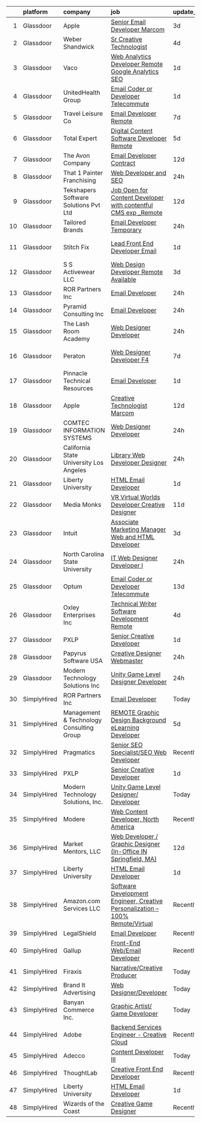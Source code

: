 

|    | platform    | company                                  | job                                                                                                                                                                                                                                                                                                                                                                                                                                                                                                                                                                                                                                                                                                                                                                                                                                                                                                                                                                                                                                                                                                                                                                                                                                                                                                                                                                                                        | update_time   | location                   |
|---:|:------------|:-----------------------------------------|:-----------------------------------------------------------------------------------------------------------------------------------------------------------------------------------------------------------------------------------------------------------------------------------------------------------------------------------------------------------------------------------------------------------------------------------------------------------------------------------------------------------------------------------------------------------------------------------------------------------------------------------------------------------------------------------------------------------------------------------------------------------------------------------------------------------------------------------------------------------------------------------------------------------------------------------------------------------------------------------------------------------------------------------------------------------------------------------------------------------------------------------------------------------------------------------------------------------------------------------------------------------------------------------------------------------------------------------------------------------------------------------------------------------|:--------------|:---------------------------|
|  1 | Glassdoor   | Apple                                    | [Senior Email Developer  Marcom](https://www.glassdoor.com/partner/jobListing.htm?pos=115&ao=1136043&s=58&guid=000001833ad71220a78c941fe57aca9b&src=GD_JOB_AD&t=SR&vt=w&cs=1_b90bd13c&cb=1663139517468&jobListingId=1008130693513&jrtk=3-0-1gctde4n62go8001-1gctde4nm23e0000-3deea2e68d86b9eb-)                                                                                                                                                                                                                                                                                                                                                                                                                                                                                                                                                                                                                                                                                                                                                                                                                                                                                                                                                                                                                                                                                                            | 3d            | Cupertino, CA              |
|  2 | Glassdoor   | Weber Shandwick                          | [Sr Creative Technologist](https://www.glassdoor.com/partner/jobListing.htm?pos=127&ao=1136043&s=58&guid=000001833ad71220a78c941fe57aca9b&src=GD_JOB_AD&t=SR&vt=w&cs=1_f74cf0ef&cb=1663139517471&jobListingId=1008129731799&jrtk=3-0-1gctde4n62go8001-1gctde4nm23e0000-595880e217b838c7-)                                                                                                                                                                                                                                                                                                                                                                                                                                                                                                                                                                                                                                                                                                                                                                                                                                                                                                                                                                                                                                                                                                                  | 4d            | New York, NY               |
|  3 | Glassdoor   | Vaco                                     | [Web Analytics Developer   Remote   Google Analytics SEO](https://www.glassdoor.com/partner/jobListing.htm?pos=107&ao=1110586&s=58&guid=000001833ad71220a78c941fe57aca9b&src=GD_JOB_AD&t=SR&vt=w&ea=1&cs=1_8a65aad0&cb=1663139517465&jobListingId=1008134555657&cpc=AC285F3A3ECA6BB0&jrtk=3-0-1gctde4n62go8001-1gctde4nm23e0000-7ccc0220a1fe731c--6NYlbfkN0D_sybMACCpf9B-677oK5j6rPldVB6BlrVvFjO_o-GJZbzuF-qh4PxErFUqfUsv_6vXrVyNaVmJE0ot7G2TDITx_iaZeHWGlYAjqBBwl4IxuctF-OI2coy6g4yuOe0TbEuWET8c1We2YFFrVANmcXyQD5tSZWrD75i8XHvuWLgbZ7bYRmW1pBq1KUloM0yVF-ms-BV21YceVVqMt7RP1ndeL9kvgIRAiscjWvWeaWe9U2L0a-41XAwafw3wG2D2rUR3vmcRV0Mgr57nNUBihuDFVhj9O_W7BT8MF0Uow5lXs3wkaCBefbAyES48VPq05rGNl7W60v2GEBqbTfi_hqpl-33nZWkQ7KEaac9PXF2WIsAzcAROCGmbZtErVrw5vis3njBRfGDmwuZcGzIGvHi_iXZB6lwBGSYNe719PD3gY2hESvpcU5Okw2DAP14goMByeSqVPaIUyUYOumrc982i8i-LOfB4EuIlA2rYV__PF2d8QIrYCdHNLsOOZIl2CDqhqRImOgnsQIho0PATv1NRo7MnIhNSMXVWSOboLTC73A%3D%3D)                                                                                                                                                                                                                                                                                                                                                                                                                                                             | 1d            | Richmond, VA               |
|  4 | Glassdoor   | UnitedHealth Group                       | [Email Coder or Developer   Telecommute](https://www.glassdoor.com/partner/jobListing.htm?pos=105&ao=1110586&s=58&guid=000001833ad71220a78c941fe57aca9b&src=GD_JOB_AD&t=SR&vt=w&cs=1_71112329&cb=1663139517464&jobListingId=1008135406273&cpc=2CAED5C921A5F994&jrtk=3-0-1gctde4n62go8001-1gctde4nm23e0000-22846350d42babbc--6NYlbfkN0C8O9VKdOj_1Zh75e9_CvYhSsWVxS1Pvi5WUWhsf4w7FIc3O6B0uG3lJX_pnfU2y8gje_bX1bD6hozawX-Kzh8ada5Q8HSIa-_xf1f_bNuhmxzIvAGB2_LmjiPBihcDlw3uQ9zbY6HbBd0y1l_s7lpA7qB-TeHfKfGYys3fCIeaIerzxdE6EGANQkZJvrSORs8GbEykRjmcKkKk_UFdzIeHN3HefMuUOzX54lVmb09Je5tOrPC5u8bxp4a7sPzgZaJAtdNvBNsIwzZjwQXBOuCJSxc48W9_DSjXEL8Azx5a7Pys7Z0OFexNqmRJpGmiCBtCZwFI9e0FONq7RLuoigXMMB4zuPyEarFrD9M68kbgHeS0vAXxQBRVgUxmhyI9PqEwmhIrH3MyuLlfIhv1k4AcMXmdiY_-c7CY5dX-2zPUJmOdVSq54Hsy)                                                                                                                                                                                                                                                                                                                                                                                                                                                                                                                                                                                                               | 1d            | Eden Prairie, MN           |
|  5 | Glassdoor   | Travel   Leisure Co                      | [Email Developer  Remote ](https://www.glassdoor.com/partner/jobListing.htm?pos=125&ao=1136043&s=58&guid=000001833ad71220a78c941fe57aca9b&src=GD_JOB_AD&t=SR&vt=w&cs=1_45d361ad&cb=1663139517470&jobListingId=1008121538149&jrtk=3-0-1gctde4n62go8001-1gctde4nm23e0000-701bb5ce7920a0db-)                                                                                                                                                                                                                                                                                                                                                                                                                                                                                                                                                                                                                                                                                                                                                                                                                                                                                                                                                                                                                                                                                                                  | 7d            | Orlando, FL                |
|  6 | Glassdoor   | Total Expert                             | [Digital Content Software Developer  Remote ](https://www.glassdoor.com/partner/jobListing.htm?pos=116&ao=1136043&s=58&guid=000001833ad71220a78c941fe57aca9b&src=GD_JOB_AD&t=SR&vt=w&cs=1_5ef65fc2&cb=1663139517468&jobListingId=1008127228168&jrtk=3-0-1gctde4n62go8001-1gctde4nm23e0000-5008ee07758a40da-)                                                                                                                                                                                                                                                                                                                                                                                                                                                                                                                                                                                                                                                                                                                                                                                                                                                                                                                                                                                                                                                                                               | 5d            | Remote                     |
|  7 | Glassdoor   | The Avon Company                         | [Email Developer  Contract ](https://www.glassdoor.com/partner/jobListing.htm?pos=122&ao=1136043&s=58&guid=000001833ad71220a78c941fe57aca9b&src=GD_JOB_AD&t=SR&vt=w&cs=1_3b2077f0&cb=1663139517470&jobListingId=1008111638221&jrtk=3-0-1gctde4n62go8001-1gctde4nm23e0000-f104243793139f35-)                                                                                                                                                                                                                                                                                                                                                                                                                                                                                                                                                                                                                                                                                                                                                                                                                                                                                                                                                                                                                                                                                                                | 12d           | New York, NY               |
|  8 | Glassdoor   | That 1 Painter Franchising               | [Web Developer and SEO](https://www.glassdoor.com/partner/jobListing.htm?pos=102&ao=1110586&s=58&guid=000001833ad71220a78c941fe57aca9b&src=GD_JOB_AD&t=SR&vt=w&ea=1&cs=1_85be0965&cb=1663139517464&jobListingId=1008138270030&cpc=87A0A889578C8297&jrtk=3-0-1gctde4n62go8001-1gctde4nm23e0000-9bce2856e6fb361d--6NYlbfkN0CzcDFs8cjNZITHzPaspPYUdxCTppyanGLeq-qEeiOFH3qOVNDH6wVj-dUDNLe4y5nihJpIwmSk6v8X6w6no46aQRkS2_pmhzIyPha7TyTAGLEFbGlYyeM7zoA-Nuo07WEF8Dj8cEmrilMB-hGiF0CIELFHG7F6Efbm_DoZtyr2XIwhLrubm6E8tDb5mSZbc_vvvv_MdCgjPtAJQmD4ijF3KKeUF6XCEtU6jv9fyFHw5wadROrLxtMCQDEyxQnRgdT7brds60DYMvD3lfVmgJl0beiTDnNW_WBp_m9n4-TaT1raB0XQMa4A4qLZtZGKufJY0AZCaGsg9ZmPjP6spQsk5KDkVRsFQ9lWnNg4AUk5oHzcjby-fLk7phqzZWpv4bo0lrzzL33e1J0mr6FdWdTD3SKPgGpfok8MVnsh-X6wmuMA9owQFJ-DAC4ppawiSLx8_keeV-M89e1kcltC9v-GzTP3g8eGUGs5ePRXjc1mMQ5IjWiPYaJH58zXqFdmanI%3D)                                                                                                                                                                                                                                                                                                                                                                                                                                                                                                                                             | 24h           | Round Rock, TX             |
|  9 | Glassdoor   | Tekshapers Software Solutions Pvt Ltd    | [Job Open for Content Developer with contentful CMS exp _Remote](https://www.glassdoor.com/partner/jobListing.htm?pos=126&ao=1136043&s=58&guid=000001833ad71220a78c941fe57aca9b&src=GD_JOB_AD&t=SR&vt=w&ea=1&cs=1_baf24ac5&cb=1663139517471&jobListingId=1008110713768&jrtk=3-0-1gctde4n62go8001-1gctde4nm23e0000-afc90abcfa10becb-)                                                                                                                                                                                                                                                                                                                                                                                                                                                                                                                                                                                                                                                                                                                                                                                                                                                                                                                                                                                                                                                                       | 12d           | Remote                     |
| 10 | Glassdoor   | Tailored Brands                          | [Email Developer Temporary](https://www.glassdoor.com/partner/jobListing.htm?pos=124&ao=1136043&s=58&guid=000001833ad71220a78c941fe57aca9b&src=GD_JOB_AD&t=SR&vt=w&cs=1_468cdd6b&cb=1663139517470&jobListingId=1008136163342&jrtk=3-0-1gctde4n62go8001-1gctde4nm23e0000-6d13fd6245b46cd1-)                                                                                                                                                                                                                                                                                                                                                                                                                                                                                                                                                                                                                                                                                                                                                                                                                                                                                                                                                                                                                                                                                                                 | 24h           | Fremont, CA                |
| 11 | Glassdoor   | Stitch Fix                               | [Lead Front End Developer  Email](https://www.glassdoor.com/partner/jobListing.htm?pos=110&ao=1136043&s=58&guid=000001833ad71220a78c941fe57aca9b&src=GD_JOB_AD&t=SR&vt=w&cs=1_73a1e8f7&cb=1663139517466&jobListingId=1008134222861&jrtk=3-0-1gctde4n62go8001-1gctde4nm23e0000-cb761267aaa763a8-)                                                                                                                                                                                                                                                                                                                                                                                                                                                                                                                                                                                                                                                                                                                                                                                                                                                                                                                                                                                                                                                                                                           | 1d            | San Francisco, CA          |
| 12 | Glassdoor   | S S Activewear LLC                       | [Web Design Developer  Remote Available ](https://www.glassdoor.com/partner/jobListing.htm?pos=104&ao=1110586&s=58&guid=000001833ad71220a78c941fe57aca9b&src=GD_JOB_AD&t=SR&vt=w&ea=1&cs=1_e3973382&cb=1663139517464&jobListingId=1008131212019&cpc=32EE424DE2B657EB&jrtk=3-0-1gctde4n62go8001-1gctde4nm23e0000-e77e0e5672b8281f--6NYlbfkN0Ajr136nt6A_LHOZ7dazkZBMRVGXfFx1UH3hXSlGZi78qV2vh4IIPaG56QxCFgA56BicBY0oInP0QPYJd4kFVbc7huEHz1FXVqLxP8gElzXxfnWXkWC5Tk3amEWpKQOdd2DP_B235foqRfXk2sCy5zcr5ta9uztYyWr8zoLSfktUae741wAEOImCxf8e0o5q_ycQgCe-ixKA06BIbumOe5BLPPJtlkagwve9y4va0OfsQAKsxCenDo-e0egBF_YeVmTaHsb1PpDIdNJ2chBvyfyat3qkm98S673pvYdgBLIUHeKyt6BXvl-Wh5huFo_LzQHORrpaK2LQs9MO1zEZIkwOhIdzhWwdnmvamZmsGFpoK1uinjvI5bLFINQLqCw0H_fryYdR4o1n78833oWRXxMpQHt8QtY8xp0MY552kle2mLFMdcETDtSFeTG-2C-pnoQcvFKqwqDkAf66BddbPwPAwoQISH27aOgYPQ1NQhgpid-G51sNRX-Hs49lTzsdK_JN39Jkn6EYGqAyjp-CBD8zaNL6OwG6Asqc3VPGhRfro9FY-9sqsRDhh_3BkUvwYFoY00w1a7QX0_CDYfiomIxdOG6RsN0lPH5iXo1rYiSjvf9DZG6YGDVEuRAtkEtKt2-uAyBuKSktioC0DdjX8Bw6Vmr7KHp1hQiPp2piXVfID9t8dfKnEDYTk26LFaQ1eeySISgeHunPxthARJ2FsgT4g6xt4FsIQdgOA9aQzAykkSjryBCWWukY2blBEIzLqQ%3D)                                                                                                                                                                                                                                                           | 3d            | Bolingbrook, IL            |
| 13 | Glassdoor   | ROR Partners Inc                         | [Email Developer](https://www.glassdoor.com/partner/jobListing.htm?pos=108&ao=1136043&s=58&guid=000001833ad71220a78c941fe57aca9b&src=GD_JOB_AD&t=SR&vt=w&ea=1&cs=1_c6740ffb&cb=1663139517465&jobListingId=1008138450451&jrtk=3-0-1gctde4n62go8001-1gctde4nm23e0000-fefaf378aad5805d-)                                                                                                                                                                                                                                                                                                                                                                                                                                                                                                                                                                                                                                                                                                                                                                                                                                                                                                                                                                                                                                                                                                                      | 24h           | Remote                     |
| 14 | Glassdoor   | Pyramid Consulting  Inc                  | [Email Developer](https://www.glassdoor.com/partner/jobListing.htm?pos=106&ao=1110586&s=58&guid=000001833ad71220a78c941fe57aca9b&src=GD_JOB_AD&t=SR&vt=w&ea=1&cs=1_a1f7ce1c&cb=1663139517465&jobListingId=1008136820963&cpc=B076152010A3B66C&jrtk=3-0-1gctde4n62go8001-1gctde4nm23e0000-26c59646bb73b32a--6NYlbfkN0Bjic9BpODao-m9BEup4myv2yv9o6hanv70kCRpjMjSDcmmrD9YS-C36VMErKkfZpW7u8RJCJF-3yTU9oZ8p-_g7jnvGsWAmlxKSZbEg7m0sbKe6QoybJyi2YaE0NPp8cXkC_vIPWoc9LlCeTuq0RhSDlsrVbU8cpe81JSeiQAh_TVnXrcGp4Wa9pSpcDUFXgdtLN4hZbzY-n7wvWtR1qzN_w1EA1TtlYLsKItDJ4X3pCI-_yiLdAQUBN4BhYOIujYaiQcWOLJdLZcEAWlxuw5g0JRF8WZ949PAFXVHAuHp4-hehmbfsC_mpQhlEbmIpyMO4GVc62LVp5UhCSZOz82KGwW7e7RCXtC-RLTUBLdupp3M6Drh_V93NGT3ftldoKkhx8kJErFSPHdn1Wle7ZG7lLE78odlrMZDeTQafsRNRGubPAiwh3wwy8Dgoz9rRI5hjWiWmfT4JeXCsQ8ZijcC8XI5r--q0Msn6zsrvcMInHkHFycASeJnIx79j9WUBnM_RurRxe-QvAcG4-CQnImZQukkBiYvsOCAjg4WwE2GH2doF9CoDqsXjvm1bYLSp_V1ST4Wnx600HwQQR6-9bPGJjpF-vpQ-4c2zCmD5l7tA9YKIRUn7C1AzL3eMUCjKeW2JcgIzF54WsrPEn1SfTA9f4_iDdRyc_kxtDWNnD-eyKNt7ApPuWLiWlENGQujsKTVPB7tuM9CSuUkHtAFAFPFbsk-W45PGaG8y0pgwnk92-Tqi-zVYZqCzIlchMfQrvaB4ZeLNyX6LPpWBduKcGjJNZVOBVGzmKdqKe1Rd1sacV0LeFhliibCK6adTXCXZ-LpPVNWlmvOB2bRjrPz7-1wHK9UEn_I2runVojizuPBwyCxmerdz3F1asE3BLPYlQKg_s0ZmH-iRVXZQJE4VDMj37ttZ2pmDBd9fWdB4pzNv1qeqR29OCQkbshbRa-C2NYMDJaVAOuIkByOIzhndtgkBsSLMelKWmHxq-YwlaQFvCho2vS9owjCe46wEwWJXBb5GlJWF1jADYiQrSpo0LGo) | 24h           | Dallas, TX                 |
| 15 | Glassdoor   | The Lash Room Academy                    | [Web Designer Developer](https://www.glassdoor.com/partner/jobListing.htm?pos=118&ao=1136043&s=58&guid=000001833ad71220a78c941fe57aca9b&src=GD_JOB_AD&t=SR&vt=w&ea=1&cs=1_0d4d4601&cb=1663139517469&jobListingId=1008136687598&jrtk=3-0-1gctde4n62go8001-1gctde4nm23e0000-9ef2c5ecf1ad3d23-)                                                                                                                                                                                                                                                                                                                                                                                                                                                                                                                                                                                                                                                                                                                                                                                                                                                                                                                                                                                                                                                                                                               | 24h           | Corpus Christi, TX         |
| 16 | Glassdoor   | Peraton                                  | [Web Designer Developer F4](https://www.glassdoor.com/partner/jobListing.htm?pos=130&ao=1136043&s=58&guid=000001833ad71220a78c941fe57aca9b&src=GD_JOB_AD&t=SR&vt=w&cs=1_3b8b6b45&cb=1663139517471&jobListingId=1008120923363&jrtk=3-0-1gctde4n62go8001-1gctde4nm23e0000-d5bd3d771386e28f-)                                                                                                                                                                                                                                                                                                                                                                                                                                                                                                                                                                                                                                                                                                                                                                                                                                                                                                                                                                                                                                                                                                                 | 7d            | Stennis Space Center, MS   |
| 17 | Glassdoor   | Pinnacle Technical Resources             | [Email Developer](https://www.glassdoor.com/partner/jobListing.htm?pos=114&ao=1136043&s=58&guid=000001833ad71220a78c941fe57aca9b&src=GD_JOB_AD&t=SR&vt=w&ea=1&cs=1_e3db900b&cb=1663139517467&jobListingId=1008135431329&jrtk=3-0-1gctde4n62go8001-1gctde4nm23e0000-467acc5b7792dd84-)                                                                                                                                                                                                                                                                                                                                                                                                                                                                                                                                                                                                                                                                                                                                                                                                                                                                                                                                                                                                                                                                                                                      | 1d            | Dallas, TX                 |
| 18 | Glassdoor   | Apple                                    | [Creative Technologist  Marcom](https://www.glassdoor.com/partner/jobListing.htm?pos=112&ao=1136043&s=58&guid=000001833ad71220a78c941fe57aca9b&src=GD_JOB_AD&t=SR&vt=w&cs=1_fa361e8c&cb=1663139517466&jobListingId=1008111206952&jrtk=3-0-1gctde4n62go8001-1gctde4nm23e0000-44ee546d4a615340-)                                                                                                                                                                                                                                                                                                                                                                                                                                                                                                                                                                                                                                                                                                                                                                                                                                                                                                                                                                                                                                                                                                             | 12d           | Cupertino, CA              |
| 19 | Glassdoor   | COMTEC INFORMATION SYSTEMS               | [Web Designer Developer](https://www.glassdoor.com/partner/jobListing.htm?pos=109&ao=1136043&s=58&guid=000001833ad71220a78c941fe57aca9b&src=GD_JOB_AD&t=SR&vt=w&ea=1&cs=1_b5f11f83&cb=1663139517465&jobListingId=1008137241066&jrtk=3-0-1gctde4n62go8001-1gctde4nm23e0000-b83c0240a0215bb2-)                                                                                                                                                                                                                                                                                                                                                                                                                                                                                                                                                                                                                                                                                                                                                                                                                                                                                                                                                                                                                                                                                                               | 24h           | Remote                     |
| 20 | Glassdoor   | California State University  Los Angeles | [Library Web Developer Designer](https://www.glassdoor.com/partner/jobListing.htm?pos=117&ao=1136043&s=58&guid=000001833ad71220a78c941fe57aca9b&src=GD_JOB_AD&t=SR&vt=w&cs=1_d7453205&cb=1663139517469&jobListingId=1008136105765&jrtk=3-0-1gctde4n62go8001-1gctde4nm23e0000-9e61b86bd0858206-)                                                                                                                                                                                                                                                                                                                                                                                                                                                                                                                                                                                                                                                                                                                                                                                                                                                                                                                                                                                                                                                                                                            | 24h           | Los Angeles, CA            |
| 21 | Glassdoor   | Liberty University                       | [HTML Email Developer](https://www.glassdoor.com/partner/jobListing.htm?pos=101&ao=1110586&s=58&guid=000001833ad71220a78c941fe57aca9b&src=GD_JOB_AD&t=SR&vt=w&ea=1&cs=1_df3abb46&cb=1663139517464&jobListingId=1008133875364&cpc=334ABAF5D42DC775&jrtk=3-0-1gctde4n62go8001-1gctde4nm23e0000-c48ae9aaa1031310--6NYlbfkN0DJj_xBnMkxta0JkMhp2zrLnOUztiQYfsFoMajxVnxJH43qKfb2j1rqZDIZ2dE66N428tbPkydX3-1c7WuikMPiShQDSF4xCZbjqmJlXSJgmTk5vmUu7Mjuh8mC_urEAhHo8Aj7JGC_aPVt4dV1O7Gc9f87lDRkrnrhrm8owbhxnVde_tI3lvAmy8hBatJvxDc7tUI-DJz9g7pYG-p31OUQMg0TdgxI3vas9IH30RvEGvP3fHsEbGMB9C9tvWt-jWBoXJzPRxuiR5S8_EfAC4pltXaJEPDkVnpXAhOL7D6_1hvO31lSTqdsNTbpYUr95MX5R6_-MlaELGBXwW0ykCL3a1A8ijJqEZnvp6KB9M6u5nLiWlpDUsdxk-TMrNA0i_G9EQU92qKW4fTLPl8ZfN3UxFcfPADiAh1YnreWpwzN2hBccqH92KbsdGTeNCv6MUKmJCjITDVwJb0XVoPZx6D6gQRn3r11xWMOjINR1t9qomy_wPWCCxqN)                                                                                                                                                                                                                                                                                                                                                                                                                                                                                                                                                            | 1d            | Remote                     |
| 22 | Glassdoor   | Media Monks                              | [VR  Virtual Worlds  Developer   Creative Designer](https://www.glassdoor.com/partner/jobListing.htm?pos=121&ao=1136043&s=58&guid=000001833ad71220a78c941fe57aca9b&src=GD_JOB_AD&t=SR&vt=w&cs=1_53d9fa8c&cb=1663139517470&jobListingId=1008114354203&jrtk=3-0-1gctde4n62go8001-1gctde4nm23e0000-0c56eab86d8307d5-)                                                                                                                                                                                                                                                                                                                                                                                                                                                                                                                                                                                                                                                                                                                                                                                                                                                                                                                                                                                                                                                                                         | 11d           | New York, NY               |
| 23 | Glassdoor   | Intuit                                   | [Associate Marketing Manager   Web and HTML Developer](https://www.glassdoor.com/partner/jobListing.htm?pos=123&ao=1136043&s=58&guid=000001833ad71220a78c941fe57aca9b&src=GD_JOB_AD&t=SR&vt=w&cs=1_ed1ef0c4&cb=1663139517470&jobListingId=1008130768501&jrtk=3-0-1gctde4n62go8001-1gctde4nm23e0000-0e9ab7db4ca266f5-)                                                                                                                                                                                                                                                                                                                                                                                                                                                                                                                                                                                                                                                                                                                                                                                                                                                                                                                                                                                                                                                                                      | 3d            | Plano, TX                  |
| 24 | Glassdoor   | North Carolina State University          | [IT Web Designer Developer I](https://www.glassdoor.com/partner/jobListing.htm?pos=113&ao=1136043&s=58&guid=000001833ad71220a78c941fe57aca9b&src=GD_JOB_AD&t=SR&vt=w&cs=1_4cec0e3e&cb=1663139517467&jobListingId=1008137080970&jrtk=3-0-1gctde4n62go8001-1gctde4nm23e0000-2983b0c5ed208523-)                                                                                                                                                                                                                                                                                                                                                                                                                                                                                                                                                                                                                                                                                                                                                                                                                                                                                                                                                                                                                                                                                                               | 24h           | Raleigh, NC                |
| 25 | Glassdoor   | Optum                                    | [Email Coder or Developer   Telecommute](https://www.glassdoor.com/partner/jobListing.htm?pos=120&ao=1136043&s=58&guid=000001833ad71220a78c941fe57aca9b&src=GD_JOB_AD&t=SR&vt=w&cs=1_60c47947&cb=1663139517470&jobListingId=1008108432514&jrtk=3-0-1gctde4n62go8001-1gctde4nm23e0000-5f280c8fd2eb9836-)                                                                                                                                                                                                                                                                                                                                                                                                                                                                                                                                                                                                                                                                                                                                                                                                                                                                                                                                                                                                                                                                                                    | 13d           | Eden Prairie, MN           |
| 26 | Glassdoor   | Oxley Enterprises   Inc                  | [Technical Writer   Software Development  Remote ](https://www.glassdoor.com/partner/jobListing.htm?pos=128&ao=1136043&s=58&guid=000001833ad71220a78c941fe57aca9b&src=GD_JOB_AD&t=SR&vt=w&ea=1&cs=1_8a3c135e&cb=1663139517471&jobListingId=1008130088958&jrtk=3-0-1gctde4n62go8001-1gctde4nm23e0000-a8b3d9bd5a27e5c4-)                                                                                                                                                                                                                                                                                                                                                                                                                                                                                                                                                                                                                                                                                                                                                                                                                                                                                                                                                                                                                                                                                     | 4d            | Remote                     |
| 27 | Glassdoor   | PXLP                                     | [Senior Creative Developer](https://www.glassdoor.com/partner/jobListing.htm?pos=111&ao=1136043&s=58&guid=000001833ad71220a78c941fe57aca9b&src=GD_JOB_AD&t=SR&vt=w&cs=1_56332df0&cb=1663139517466&jobListingId=1008133756210&jrtk=3-0-1gctde4n62go8001-1gctde4nm23e0000-eedb7801ac1ddd92-)                                                                                                                                                                                                                                                                                                                                                                                                                                                                                                                                                                                                                                                                                                                                                                                                                                                                                                                                                                                                                                                                                                                 | 1d            | San Diego, CA              |
| 28 | Glassdoor   | Papyrus Software USA                     | [Creative Designer Webmaster](https://www.glassdoor.com/partner/jobListing.htm?pos=119&ao=1136043&s=58&guid=000001833ad71220a78c941fe57aca9b&src=GD_JOB_AD&t=SR&vt=w&ea=1&cs=1_660afd09&cb=1663139517469&jobListingId=1008136769220&jrtk=3-0-1gctde4n62go8001-1gctde4nm23e0000-ccbf107f1cc0b228-)                                                                                                                                                                                                                                                                                                                                                                                                                                                                                                                                                                                                                                                                                                                                                                                                                                                                                                                                                                                                                                                                                                          | 24h           | Southlake, TX              |
| 29 | Glassdoor   | Modern Technology Solutions  Inc         | [Unity Game Level Designer  Developer](https://www.glassdoor.com/partner/jobListing.htm?pos=103&ao=1110586&s=58&guid=000001833ad71220a78c941fe57aca9b&src=GD_JOB_AD&t=SR&vt=w&cs=1_0b860e8b&cb=1663139517464&jobListingId=1008136160629&cpc=0C139D4CAD5A6DB2&jrtk=3-0-1gctde4n62go8001-1gctde4nm23e0000-d6eafe33fa295e6e--6NYlbfkN0C26OT7h5zXl7z1yVTYwN1d43osiYS9hmGqw_eY7i5KFzRWaSyxghJjTLzNEsEWeJgPOrH8BOje_JyGP11TRuhuJUwBQR6ZhZnc4Oko2Z3LznLJrWevup-eAuJZL579mI0Htp8ASquDgwwpYgTrlYkbBOzFjtUSz3qm3Dmr4LJWGk8She_lLuYOwEe96JdtcGZAltVxArXSNyakjnxpJB34fOIbIRubjiYfYzyPhb7s2X8j_FkpwJicWifznDd_ozDBTekoNhdQtqiFRjCjevaFQPopCD3GSwLyCkRBZxxPlAZSEODjjG-GveWgROwBgN8gw0M6TQg1Ch8MaImt3e0FjxKJ7HGan-YmzdD4SPyZkUd2rT_15o4lTgQNpjeXEYhDSY_1K7-1_7QlK3SZTRT1ws0VS-SK56-8QSklNxeb5OMTX3EXv6_k)                                                                                                                                                                                                                                                                                                                                                                                                                                                                                                                                                                                                                 | 24h           | Huntsville, AL             |
| 30 | SimplyHired | ROR Partners Inc                         | [Email Developer](https://www.simplyhired.com/job/Z5CnMN5JBtIN1VbjHtMgI7cpeuxytHdEOJKNbSlLWoZqOOUxAeZ7Vg?q=creative+developer)                                                                                                                                                                                                                                                                                                                                                                                                                                                                                                                                                                                                                                                                                                                                                                                                                                                                                                                                                                                                                                                                                                                                                                                                                                                                             | Today         | Remote                     |
| 31 | SimplyHired | Management & Technology Consulting Group | [REMOTE Graphic Design Background eLearning Developer](https://www.simplyhired.com/job/Yn_o2Gb2AbKzyjtWucTQthiRvYC2V5L3429cwVlSBtjayr1ahiOxLg?q=creative+developer)                                                                                                                                                                                                                                                                                                                                                                                                                                                                                                                                                                                                                                                                                                                                                                                                                                                                                                                                                                                                                                                                                                                                                                                                                                        | 5d            | Stanford, CA +24 locations |
| 32 | SimplyHired | Pragmatics                               | [Senior SEO Specialist/SEO Web Developer](https://www.simplyhired.com/job/YThmy1pqQZWCN6NpVm6jm_YsyMddiBHbrB2fuFAy04LBN_GxOXbL2A?q=creative+developer)                                                                                                                                                                                                                                                                                                                                                                                                                                                                                                                                                                                                                                                                                                                                                                                                                                                                                                                                                                                                                                                                                                                                                                                                                                                     | Recently      | Washington, DC             |
| 33 | SimplyHired | PXLP                                     | [Senior Creative Developer](https://www.simplyhired.com/job/lD0w_RqA0YlCgmPEfe8P4zV1fa2KbfxsjvRbVvDYuo0PSKAR-rdiAg?q=creative+developer)                                                                                                                                                                                                                                                                                                                                                                                                                                                                                                                                                                                                                                                                                                                                                                                                                                                                                                                                                                                                                                                                                                                                                                                                                                                                   | 1d            | San Diego, CA              |
| 34 | SimplyHired | Modern Technology Solutions, Inc.        | [Unity Game Level Designer/ Developer](https://www.simplyhired.com/job/6UCf4AD_pg1l4MIJqEsr3l3KoDgntCaMC2erodnZVeOCFBsTRJKoQA?q=creative+developer)                                                                                                                                                                                                                                                                                                                                                                                                                                                                                                                                                                                                                                                                                                                                                                                                                                                                                                                                                                                                                                                                                                                                                                                                                                                        | Today         | Alexandria, VA             |
| 35 | SimplyHired | Modere                                   | [Web Content Developer, North America](https://www.simplyhired.com/job/xf669TS9fS5SImOv82ETt6PbV-RdpohCBQRkz1NV8DnZfPNkP7rKbw?q=creative+developer)                                                                                                                                                                                                                                                                                                                                                                                                                                                                                                                                                                                                                                                                                                                                                                                                                                                                                                                                                                                                                                                                                                                                                                                                                                                        | Recently      | Springville, UT            |
| 36 | SimplyHired | Market Mentors, LLC                      | [Web Developer / Graphic Designer (In-Office IN Springfield, MA)](https://www.simplyhired.com/job/FQG5uJ1dss-sRffoAoQ2VcQRgxsuv475Wnb7F9AflVz3v4ZTdM9xDw?q=creative+developer)                                                                                                                                                                                                                                                                                                                                                                                                                                                                                                                                                                                                                                                                                                                                                                                                                                                                                                                                                                                                                                                                                                                                                                                                                             | 12d           | Springfield, MA            |
| 37 | SimplyHired | Liberty University                       | [HTML Email Developer](https://www.simplyhired.com/job/dSRGdSmHKg0mp7ka7WM_zKIKcNxUjIiX_Fdc26Pq7KDgW1bIN6K01g?q=creative+developer)                                                                                                                                                                                                                                                                                                                                                                                                                                                                                                                                                                                                                                                                                                                                                                                                                                                                                                                                                                                                                                                                                                                                                                                                                                                                        | 1d            | Remote                     |
| 38 | SimplyHired | Amazon.com Services LLC                  | [Software Development Engineer, Creative Personalization – 100% Remote/Virtual](https://www.simplyhired.com/job/lQHq215mWpBYvjN-87DsSvPAcPwnDljTFqqBd2Msy9eghTESuRnBRw?q=creative+developer)                                                                                                                                                                                                                                                                                                                                                                                                                                                                                                                                                                                                                                                                                                                                                                                                                                                                                                                                                                                                                                                                                                                                                                                                               | Recently      | Oregon +1 location         |
| 39 | SimplyHired | LegalShield                              | [Email Developer](https://www.simplyhired.com/job/InTvnyVbqqJ0ZXH8aW9nGoLkyyPTA1D_lZhsgxpXdnwKdCgxXf_9kA?q=creative+developer)                                                                                                                                                                                                                                                                                                                                                                                                                                                                                                                                                                                                                                                                                                                                                                                                                                                                                                                                                                                                                                                                                                                                                                                                                                                                             | Recently      | Remote                     |
| 40 | SimplyHired | Gallup                                   | [Front-End Web/Email Developer](https://www.simplyhired.com/job/vRPm4SMwT9V47B2SUUdSmgKmAXNVscGmPwJs1NSCIwaGlRZMym1m8w?q=creative+developer)                                                                                                                                                                                                                                                                                                                                                                                                                                                                                                                                                                                                                                                                                                                                                                                                                                                                                                                                                                                                                                                                                                                                                                                                                                                               | Recently      | Omaha, NE                  |
| 41 | SimplyHired | Firaxis                                  | [Narrative/Creative Producer](https://www.simplyhired.com/job/YZHsKd0iaVIiMkktLCt5yWjaMqDbEVIhkUk2KHSUENYUKaegeoAHbA?q=creative+developer)                                                                                                                                                                                                                                                                                                                                                                                                                                                                                                                                                                                                                                                                                                                                                                                                                                                                                                                                                                                                                                                                                                                                                                                                                                                                 | Today         | Maryland City, MD          |
| 42 | SimplyHired | Brand It Advertising                     | [Web Designer/Developer](https://www.simplyhired.com/job/MBC5jNZlctiGop_JMwl65IaNfMsmHz40W3RSndqHJQ_otaO2oSgyHg?q=creative+developer)                                                                                                                                                                                                                                                                                                                                                                                                                                                                                                                                                                                                                                                                                                                                                                                                                                                                                                                                                                                                                                                                                                                                                                                                                                                                      | Today         | Spokane, WA                |
| 43 | SimplyHired | Banyan Commerce Inc.                     | [Graphic Artist/ Game Developer](https://www.simplyhired.com/job/xLyNVPe4tT4TDq_ufLJeVveKQHTFI0iKVWKdoNBHrGbelWNDcL5nCQ?q=creative+developer)                                                                                                                                                                                                                                                                                                                                                                                                                                                                                                                                                                                                                                                                                                                                                                                                                                                                                                                                                                                                                                                                                                                                                                                                                                                              | Today         | Pompano Beach, FL          |
| 44 | SimplyHired | Adobe                                    | [Backend Services Engineer - Creative Cloud](https://www.simplyhired.com/job/e1yju9o6oKfYmaLOctRv96KERI5UJamMxVUcYFAr4jT7WXo2xdqNgA?q=creative+developer)                                                                                                                                                                                                                                                                                                                                                                                                                                                                                                                                                                                                                                                                                                                                                                                                                                                                                                                                                                                                                                                                                                                                                                                                                                                  | Recently      | San Jose, CA               |
| 45 | SimplyHired | Adecco                                   | [Content Developer III](https://www.simplyhired.com/job/AoDs8vJe1T9_PwuojfVANq3IbzHV9d6ii_JKjwEONRQucIHkT2MBgg?q=creative+developer)                                                                                                                                                                                                                                                                                                                                                                                                                                                                                                                                                                                                                                                                                                                                                                                                                                                                                                                                                                                                                                                                                                                                                                                                                                                                       | Today         | Cupertino, CA              |
| 46 | SimplyHired | ThoughtLab                               | [Creative Front End Developer](https://www.simplyhired.com/job/mgyrVi9xGEdxnGefTgk-b1MEAbWAmB7-1ZjyK984IfKjhJP0_X6Krg?q=creative+developer)                                                                                                                                                                                                                                                                                                                                                                                                                                                                                                                                                                                                                                                                                                                                                                                                                                                                                                                                                                                                                                                                                                                                                                                                                                                                | Recently      | Remote                     |
| 47 | SimplyHired | Liberty University                       | [HTML Email Developer](https://www.simplyhired.com/job/dSRGdSmHKg0mp7ka7WM_zKIKcNxUjIiX_Fdc26Pq7KDgW1bIN6K01g?q=creative+developer)                                                                                                                                                                                                                                                                                                                                                                                                                                                                                                                                                                                                                                                                                                                                                                                                                                                                                                                                                                                                                                                                                                                                                                                                                                                                        | 1d            | Remote                     |
| 48 | SimplyHired | Wizards of the Coast                     | [Creative Game Designer](https://www.simplyhired.com/job/3U5NPAcld9zZ3VOc-NItCD-NzNvgqaZqPjmcmGZRZsaeN5WygOP2eA?q=creative+developer)                                                                                                                                                                                                                                                                                                                                                                                                                                                                                                                                                                                                                                                                                                                                                                                                                                                                                                                                                                                                                                                                                                                                                                                                                                                                      | Recently      | Renton, WA                 |